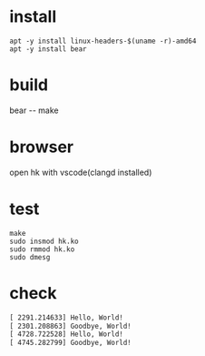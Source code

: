 # install
``` shell
apt -y install linux-headers-$(uname -r)-amd64
apt -y install bear

```

# build
bear -- make


# browser
open hk with vscode(clangd installed)


# test 
```shell
make
sudo insmod hk.ko
sudo rmmod hk.ko
sudo dmesg
```
# check 
```txt
[ 2291.214633] Hello, World!
[ 2301.208863] Goodbye, World!
[ 4728.722528] Hello, World!
[ 4745.282799] Goodbye, World!
```

